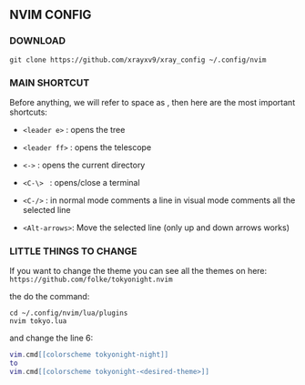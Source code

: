 ## NVIM CONFIG

### DOWNLOAD

```console
git clone https://github.com/xrayxv9/xray_config ~/.config/nvim

```

### MAIN SHORTCUT

Before anything, we will refer to space as <leader>, then
here are the most important shortcuts:

 - ```<leader e>```  :   opens the tree

 - ```<leader ff>``` :   opens the telescope

 - ```<->```         :   opens the current directory

 - ```<C-\> ```      :   opens/close a terminal

 - ```<C-/>```       :   in normal mode comments a line
                in visual mode comments all the selected line

 - ```<Alt-arrows>```:   Move the selected line (only up and down arrows works)

### LITTLE THINGS TO CHANGE

If you want to change the theme you can see all the themes on here:
```https://github.com/folke/tokyonight.nvim```

the do the command:
```console
cd ~/.config/nvim/lua/plugins
nvim tokyo.lua
```
and change the line 6:
```lua
vim.cmd[[colorscheme tokyonight-night]]
to 
vim.cmd[[colorscheme tokyonight-<desired-theme>]]
```
